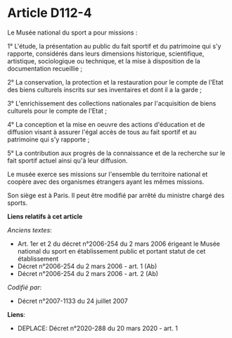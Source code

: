 # Article D112-4

Le Musée national du sport a pour missions :

1° L'étude, la présentation au public du fait sportif et du patrimoine qui s'y rapporte, considérés dans leurs dimensions
historique, scientifique, artistique, sociologique ou technique, et la mise à disposition de la documentation recueillie ;

2° La conservation, la protection et la restauration pour le compte de l'Etat des biens culturels inscrits sur ses
inventaires et dont il a la garde ;

3° L'enrichissement des collections nationales par l'acquisition de biens culturels pour le compte de l'Etat ;

4° La conception et la mise en oeuvre des actions d'éducation et de diffusion visant à assurer l'égal accès de tous au fait
sportif et au patrimoine qui s'y rapporte ;

5° La contribution aux progrès de la connaissance et de la recherche sur le fait sportif actuel ainsi qu'à leur diffusion.

Le musée exerce ses missions sur l'ensemble du territoire national et coopère avec des organismes étrangers ayant les mêmes
missions.

Son siège est à Paris. Il peut être modifié par arrêté du ministre chargé des sports.

**Liens relatifs à cet article**

_Anciens textes_:

  - Art. 1er et 2 du décret n°2006-254 du 2 mars 2006 érigeant le Musée national du sport en établissement public et portant statut de cet établissement
  - Décret n°2006-254 du 2 mars 2006 - art. 1 (Ab)
  - Décret n°2006-254 du 2 mars 2006 - art. 2 (Ab)

_Codifié par_:

  - Décret n°2007-1133 du 24 juillet 2007

**Liens**:

  - DEPLACE: Décret n°2020-288 du 20 mars 2020 - art. 1
